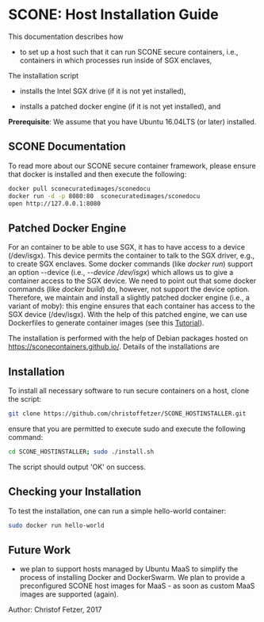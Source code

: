 # SCONE: Host Installation Guide

This documentation describes how 

* to set up a host such that it can run SCONE secure containers, i.e., containers in which processes run inside of SGX enclaves,

The installation script

* installs the Intel SGX drive (if it is not yet installed),

* installs a patched docker engine (if it is not yet installed), and


**Prerequisite**:  We assume that you have Ubuntu 16.04LTS (or later) installed. 

## SCONE Documentation

To read more about our SCONE secure container framework, please ensure that docker is installed and then execute the following:

```bash
docker pull sconecuratedimages/sconedocu
docker run -d -p 8080:80  sconecuratedimages/sconedocu
open http://127.0.0.1:8080
```

## Patched Docker Engine

For an container to be able to use SGX, it has to have access to a device (/dev/isgx). This device permits the container to talk to the SGX driver, e.g., to create SGX enclaves. Some docker commands (like *docker run*) support an option --device (i.e., *--device /dev/isgx*) which allows us to give a container access to the SGX device. We need to point out that some docker commands (like *docker build*) do, however, not support the device option. Therefore, we maintain and install a slightly patched docker engine (i.e., a variant of moby): this engine ensures that each container has access to the SGX device (/dev/isgx).  With the help of this patched engine, we can use Dockerfiles to generate container images (see this [Tutorial](SCONE_Dockerfile.md)).


The installation is performed with the help of Debian packages hosted on https://sconecontainers.github.io/. Details of the installations are 


## Installation

To install all necessary software to run secure containers on a host, clone the script:

```bash
git clone https://github.com/christoffetzer/SCONE_HOSTINSTALLER.git
```

ensure that you are permitted to execute sudo and execute the following command:

```bash
cd SCONE_HOSTINSTALLER; sudo ./install.sh
```

The script should output 'OK' on success.

## Checking your Installation


To test the installation, one can run a simple hello-world container:

```bash
sudo docker run hello-world
```


## Future Work

* we plan to support hosts managed by Ubuntu MaaS to simplify the process of installing Docker and DockerSwarm. 
We plan to provide a preconfigured SCONE host images for MaaS - as soon as custom MaaS images are supported (again).

Author: Christof Fetzer, 2017
